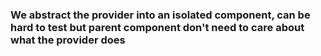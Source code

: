 ### We abstract the provider into an isolated component, can be hard to test but parent component don't need to care about what the provider does
